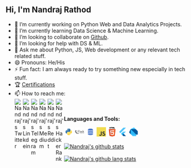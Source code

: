 ## Hi, I'm Nandraj Rathod

<!--<p align="left"> <img src="https://komarev.com/ghpvc/?username=Nandraj&label=Views&color=blue&style=plastic" alt="Nandraj" /> </p>-->

- 🔭 I’m currently working on Python Web and Data Analytics Projects.
- 🌱 I’m currently learning Data Science & Machine Learning.
- 👯 I’m looking to collaborate on [Github](https://github.com/Nandraj).
- 🤔 I’m looking for help with DS & ML.
- 💬 Ask me about Python, JS, Web development or any relevant tech related stuff.
- 😄 Pronouns: He/His
- ⚡ Fun fact: I am always ready to try something new especially in tech stuff.
- 🏆 [Certifications](https://github.com/Nandraj/Nandraj.github.io/blob/master/aboutMe.md#certificates)
- 📫 How to reach me: <br/>
   <a href="https://twitter.com/NR_MDHL">
    <img align="left" alt="Nandraj's Twitter" width="22px" src="https://cdn.jsdelivr.net/npm/simple-icons@v3/icons/twitter.svg" />
  </a>
  <a href="https://www.linkedin.com/in/nandraj-rathod-ab16b8165">
    <img align="left" alt="Nandraj's Linkdein" width="22px" src="https://cdn.jsdelivr.net/npm/simple-icons@v3/icons/linkedin.svg" />
  </a>
  <!--<a href="https://github.com/Nandraj">
    <img align="left" alt="Nandraj's Github" width="22px" src="https://cdn.jsdelivr.net/npm/simple-icons@v3/icons/github.svg" />
  </a>-->
  <a href="https://t.me/nandrajrathod">
    <img align="left" alt="Nandraj's Telegram" width="22px" src="https://cdn.jsdelivr.net/npm/simple-icons@v3/icons/telegram.svg" />
  </a>
  <a href="https://medium.com/@nandraj.rathod.009">
    <img align="left" alt="Nandraj's Medium" width="22px" src="https://cdn.jsdelivr.net/npm/simple-icons@v3/icons/medium.svg" />
  </a>
  <!--<a href="https://www.kaggle.com/nandrajrathod">
    <img align="left" alt="Nandraj's Kaggle" width="22px" src="https://cdn.jsdelivr.net/npm/simple-icons@v3/icons/kaggle.svg" />
  </a>-->
  <a href="https://www.reddit.com/user/nandrajrathod">
    <img align="left" alt="Nandraj's Reddit" width="22px" src="https://cdn.jsdelivr.net/npm/simple-icons@v3/icons/reddit.svg" />
  </a>
  <a href="https://www.hackerrank.com/nandraj_rathod?hr_r=1">
    <img align="left" alt="Nandraj's HackerRank" width="22px" src="https://cdn.jsdelivr.net/npm/simple-icons@v3/icons/hackerrank.svg" />
  </a>
  <!--<a href="https://instagram.com/NR_MDHL">
    <img align="left" alt="Nandraj's Instagram" width="22px" src="https://cdn.jsdelivr.net/npm/simple-icons@v3/icons/instagram.svg" />
  </a>-->
  <!--<a href="https://www.youtube.com/channel/UCK7WkRvftl2ouoL9Y1IRw-w">
    <img align="left" alt="Nandraj's Youtube" width="22px" src="https://cdn.jsdelivr.net/npm/simple-icons@v3/icons/youtube.svg" />
  </a>--> 

<br/>

**Languages and Tools:**  
<p>
  <img height="25" width="25" src="https://raw.githubusercontent.com/github/explore/80688e429a7d4ef2fca1e82350fe8e3517d3494d/topics/python/python.png">
  <img height="25" width="25" src="https://raw.githubusercontent.com/github/explore/80688e429a7d4ef2fca1e82350fe8e3517d3494d/topics/flask/flask.png">
  <img height="25" width="25" src="https://raw.githubusercontent.com/github/explore/80688e429a7d4ef2fca1e82350fe8e3517d3494d/topics/sql/sql.png">
  <img height="25" width="25" src="https://raw.githubusercontent.com/github/explore/80688e429a7d4ef2fca1e82350fe8e3517d3494d/topics/javascript/javascript.png">
  <img height="25" width="25" src="https://raw.githubusercontent.com/github/explore/80688e429a7d4ef2fca1e82350fe8e3517d3494d/topics/html/html.png">
  <img height="25" width="25" src="https://raw.githubusercontent.com/github/explore/80688e429a7d4ef2fca1e82350fe8e3517d3494d/topics/flutter/flutter.png">
  <img height="25" width="25" src="https://raw.githubusercontent.com/github/explore/80688e429a7d4ef2fca1e82350fe8e3517d3494d/topics/dart/dart.png">
</p>

<p>
   <a href="https://github.com/Nandraj">
      <img align="center" src="https://github-readme-stats.vercel.app/api?username=Nandraj&count_private=true&show_icons=true&theme=dracula&line_height=27" alt="Nandraj's github   stats"/>
   </a>
</p>

<p>
   <a href="https://github.com/Nandraj">
      <img align="center" src="https://github-readme-stats.vercel.app/api/top-langs/?username=Nandraj&layout=compact&theme=dracula" alt="Nandraj's github lang stats"/>
   </a>
</p>
